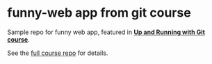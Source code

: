 # funny-web app from git course

Sample repo for funny web app, featured in [**Up and Running with Git course**](https://github.com/talkpython/pragmatic-git-course).

See the [full course repo](https://github.com/talkpython/pragmatic-git-course) for details.

